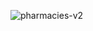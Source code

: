 ![pharmacies-v2](https://github.com/salma-elbakkouri/countries-swift-App/assets/86151871/471f663d-c487-4083-90c2-39c580125e58)
